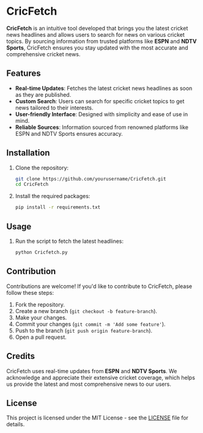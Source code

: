 # CricFetch

**CricFetch** is an intuitive tool developed that brings you the latest cricket news headlines and allows users to search for news on various cricket topics. By sourcing information from trusted platforms like **ESPN** and **NDTV Sports**, CricFetch ensures you stay updated with the most accurate and comprehensive cricket news.

## Features

- **Real-time Updates**: Fetches the latest cricket news headlines as soon as they are published.
- **Custom Search**: Users can search for specific cricket topics to get news tailored to their interests.
- **User-friendly Interface**: Designed with simplicity and ease of use in mind.
- **Reliable Sources**: Information sourced from renowned platforms like ESPN and NDTV Sports ensures accuracy.

## Installation

1. Clone the repository:
   ```sh
   git clone https://github.com/yourusername/CricFetch.git
   cd CricFetch
   ```

2. Install the required packages:
   ```sh
   pip install -r requirements.txt
   ```

## Usage

1. Run the script to fetch the latest headlines:
   ```sh
   python Cricfetch.py
   ```
## Contribution

Contributions are welcome! If you'd like to contribute to CricFetch, please follow these steps:
1. Fork the repository.
2. Create a new branch (`git checkout -b feature-branch`).
3. Make your changes.
4. Commit your changes (`git commit -m 'Add some feature'`).
5. Push to the branch (`git push origin feature-branch`).
6. Open a pull request.

## Credits

CricFetch uses real-time updates from **ESPN** and **NDTV Sports**. We acknowledge and appreciate their extensive cricket coverage, which helps us provide the latest and most comprehensive news to our users.

## License

This project is licensed under the MIT License - see the [LICENSE](LICENSE) file for details.
